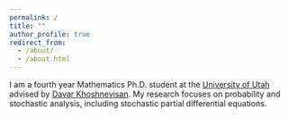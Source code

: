 ```yaml
---
permalink: /
title: ""
author_profile: true
redirect_from: 
  - /about/
  - /about.html
---
```



I am a fourth year Mathematics Ph.D. student at the <a href="https://www.math.utah.edu/">University of Utah</a> advised by <a href="https://www.math.utah.edu/~davar/">Davar Khoshnevisan</a>. My research focuses on probability and stochastic analysis, including stochastic partial differential equations.

<div id="xkcd">
</div>

<script type="text/javascript">

var imagesArray = [

"purity.png", 
"unsolved_math_problems.png", 
"coffee_cup_holes.png", 
"applied_math.png", 
"complex_conjugate.png", 
"existence_proof.png",  
"konigsberg.png", 
"taylorseries.png", 
"dangerous_fields.png", 
"fairy_tales.png", 
"investing.png", 
"math_paper.png", 
"mathematically_annoying.png",  
"matrix_transform.png", 
"newton_and_leibniz.png", 
"prediction.png", 
"proofs.png", 
"pumpkin_carving.png", 
"sudoku.png", 
"travelling_salesman_problem.png",  
"well_ordering_principle.png"

   ];

function displayImage(){

    var num = Math.floor(Math.random() * (imagesArray.length));
    if (imagesArray[num]=="konigsberg.png" || imagesArray[num]=="matrix_transform.png"){
       document.getElementById("xkcd").innerHTML +=
         '<img src="/xkcd/' + imagesArray[num] + '" alt="drawing" width=500px/>';
    } else if (imagesArray[num]=="taylorseries.png") {
       document.getElementById("xkcd").innerHTML +=
         '<img src="/xkcd/' + imagesArray[num] + '" alt="drawing" width=400px/>';
 
    } else if (imagesArray[num]=="sudoku.png") {
       document.getElementById("xkcd").innerHTML +=
         '<img src="/xkcd/' + imagesArray[num] + '" alt="drawing" width=400px/>'; 
    } else {
       document.getElementById("xkcd").innerHTML +=
      '<img src="/xkcd/' + imagesArray[num] + '" alt="drawing" width=900px/>';
    }
       
}

displayImage();

</script>


